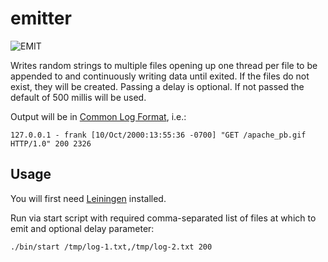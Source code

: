 # emitter

![EMIT](http://www.transtutors.com/Uploadfile/CMS_Images/3278_Common%20Emitter%20n-p-n%20Transistor.JPG)

Writes random strings to multiple files opening up one thread per file to be appended to and continuously writing data until exited. If the files do not exist, they will be created. Passing a delay is optional. If not passed the default of 500 millis will be used.

Output will be in [Common Log Format](http://httpd.apache.org/docs/1.3/logs.html#common), i.e.:

```
127.0.0.1 - frank [10/Oct/2000:13:55:36 -0700] "GET /apache_pb.gif HTTP/1.0" 200 2326
```

## Usage

You will first need [Leiningen](https://github.com/technomancy/leiningen) installed.

Run via start script with required comma-separated list of files at which to emit and optional delay parameter:

```
./bin/start /tmp/log-1.txt,/tmp/log-2.txt 200
```
